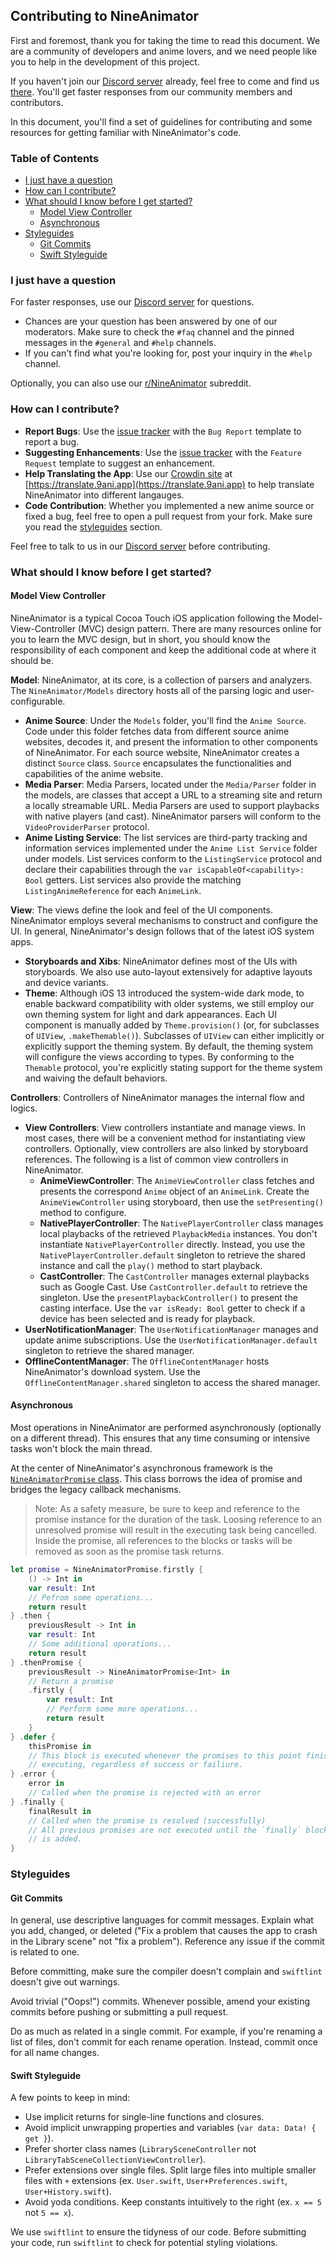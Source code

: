 ## Contributing to NineAnimator

First and foremost, thank you for taking the time to read this document. We are a community of developers and anime lovers, and we need people like you to help in the development of this project.

If you haven't join our [Discord server](https://discord.gg/dzTVzeW) already, feel free to come and find us [there](https://discord.gg/dzTVzeW). You'll get faster responses from our community members and contributors.

In this document, you'll find a set of guidelines for contributing and some resources for getting familiar with NineAnimator's code.

### Table of Contents

- [I just have a question](#i-just-have-a-question)
- [How can I contribute?](#how-can-i-contribute)
- [What should I know before I get started?](#what-should-i-know-before-i-get-started)
    - [Model View Controller](#model-view-controller)
    - [Asynchronous](#asynchronous)
- [Styleguides](#styleguides)
    - [Git Commits](#git-commits)
    - [Swift Styleguide](#swift-styleguide)

### I just have a question

For faster responses, use our [Discord server](https://discord.gg/dzTVzeW) for questions.
* Chances are your question has been answered by one of our moderators. Make sure to check the `#faq` channel and the pinned messages in the `#general` and `#help` channels.
* If you can't find what you're looking for, post your inquiry in the `#help` channel.

Optionally, you can also use our [r/NineAnimator](https://reddit.com/r/NineAnimator) subreddit.

### How can I contribute?

* **Report Bugs**: Use the [issue tracker](https://github.com/SuperMarcus/NineAnimator/issues/new/choose) with the `Bug Report` template to report a bug.
* **Suggesting Enhancements**: Use the [issue tracker](https://github.com/SuperMarcus/NineAnimator/issues/new/choose) with the `Feature Request` template to suggest an enhancement.
* **Help Translating the App**: Use our [Crowdin site](https://translate.9ani.app) at [https://translate.9ani.app](https://translate.9ani.app) to help translate NineAnimator into different langauges.
* **Code Contribution**: Whether you implemented a new anime source or fixed a bug, feel free to open a pull request from your fork. Make sure you read the [styleguides](#styleguides) section.

Feel free to talk to us in our [Discord server](https://discord.gg/dzTVzeW) before contributing.

### What should I know before I get started?

#### Model View Controller

NineAnimator is a typical Cocoa Touch iOS application following the Model-View-Controller (MVC) design pattern. There are many resources online for you to learn the MVC design, but in short, you should know the responsibility of each component and keep the additional code at where it should be.

**Model**: NineAnimator, at its core, is a collection of parsers and analyzers. The `NineAnimator/Models` directory hosts all of the parsing logic and user-configurable.
* **Anime Source**: Under the `Models` folder, you'll find the `Anime Source`. Code under this folder fetches data from different source anime websites, decodes it, and present the information to other components of NineAnimator. For each source website, NineAnimator creates a distinct `Source` class. `Source` encapsulates the functionalities and capabilities of the anime website.
* **Media Parser**: Media Parsers, located under the `Media/Parser` folder in the models, are classes that accept a URL to a streaming site and return a locally streamable URL. Media Parsers are used to support playbacks with native players (and cast). NineAnimator parsers will conform to the `VideoProviderParser` protocol.
* **Anime Listing Service**: The list services are third-party tracking and information services implemented under the `Anime List Service` folder under models. List services conform to the `ListingService` protocol and declare their capabilities through the `var isCapableOf<capability>: Bool` getters. List services also provide the matching `ListingAnimeReference` for each `AnimeLink`.

**View**: The views define the look and feel of the UI components. NineAnimator employs several mechanisms to construct and configure the UI. In general, NineAnimator's design follows that of the latest iOS system apps.
* **Storyboards and Xibs**: NineAnimator defines most of the UIs with storyboards. We also use auto-layout extensively for adaptive layouts and device variants.
* **Theme**: Although iOS 13 introduced the system-wide dark mode, to enable backward compatibility with older systems, we still employ our own theming system for light and dark appearances. Each UI component is manually added by `Theme.provision()` (or, for subclasses of `UIView`, `.makeThemable()`). Subclasses of `UIView` can either implicitly or explicitly support the theming system. By default, the theming system will configure the views according to types. By conforming to the `Themable` protocol, you're explicitly stating support for the theme system and waiving the default behaviors.

**Controllers**: Controllers of NineAnimator manages the internal flow and logics.
* **View Controllers**: View controllers instantiate and manage views. In most cases, there will be a convenient method for instantiating view controllers. Optionally, view controllers are also linked by storyboard references. The following is a list of common view controllers in NineAnimator.
    * **AnimeViewController**: The `AnimeViewController` class fetches and presents the correspond `Anime` object of an `AnimeLink`. Create the `AnimeViewController` using storyboard, then use the `setPresenting()` method to configure.
    * **NativePlayerController**: The `NativePlayerController` class manages local playbacks of the retrieved `PlaybackMedia` instances. You don't instantiate `NativePlayerController` directly. Instead, you use the `NativePlayerController.default` singleton to retrieve the shared instance and call the `play()` method to start playback.
    * **CastController**: The `CastController` manages external playbacks such as Google Cast. Use `CastController.default` to retrieve the singleton. Use the `presentPlaybackController()` to present the casting interface. Use the `var isReady: Bool` getter to check if a device has been selected and is ready for playback.
* **UserNotificationManager**: The `UserNotificationManager` manages and update anime subscriptions. Use the `UserNotificationManager.default` singleton to retrieve the shared manager.
* **OfflineContentManager**: The `OfflineContentManager` hosts NineAnimator's download system. Use the `OfflineContentManager.shared` singleton to access the shared manager.

#### Asynchronous

Most operations in NineAnimator are performed asynchronously (optionally on a different thread). This ensures that any time consuming or intensive tasks won't block the main thread.

At the center of NineAnimator's asynchronous framework is the [`NineAnimatorPromise` class](https://github.com/SuperMarcus/NineAnimator/blob/master/NineAnimator/Utilities/Asynchronous/Promise.swift). This class borrows the idea of promise and bridges the legacy callback mechanisms.

> Note: As a safety measure, be sure to keep and reference to the promise instance for the duration of the task. Loosing reference to an unresolved promise will result in the executing task being cancelled. Inside the promise, all references to the blocks or tasks will be removed as soon as the promise task returns.

```Swift
let promise = NineAnimatorPromise.firstly {
    () -> Int in
    var result: Int
    // Pefrom some operations...
    return result
} .then {
    previousResult -> Int in
    var result: Int
    // Some additional operations...
    return result
} .thenPromise {
    previousResult -> NineAnimatorPromise<Int> in
    // Return a promise
    .firstly {
        var result: Int
        // Perform some more operations...
        return result
    }
} .defer {
    thisPromise in
    // This block is executed whenever the promises to this point finish
    // executing, regardless of success or failiure.
} .error {
    error in
    // Called when the promise is rejected with an error
} .finally {
    finalResult in
    // Called when the promise is resolved (successfully)
    // All previous promises are not executed until the `finally` block
    // is added.
}
```

### Styleguides

#### Git Commits

In general, use descriptive languages for commit messages. Explain what you add, changed, or deleted ("Fix a problem that causes the app to crash in the Library scene" not "fix a problem"). Reference any issue if the commit is related to one.

Before committing, make sure the compiler doesn't complain and `swiftlint` doesn't give out warnings.

Avoid trivial ("Oops!") commits. Whenever possible, amend your existing commits before pushing or submitting a pull request.

Do as much as related in a single commit. For example, if you're renaming a list of files, don't commit for each rename operation. Instead, commit once for all name changes.

#### Swift Styleguide

A few points to keep in mind:

* Use implicit returns for single-line functions and closures.
* Avoid implicit unwrapping properties and variables (`var data: Data! { get }`).
* Prefer shorter class names (`LibrarySceneController` not `LibraryTabSceneCollectionViewController`).
* Prefer extensions over single files. Split large files into multiple smaller files with `+` extensions (ex. `User.swift`, `User+Preferences.swift`, `User+History.swift`).
* Avoid yoda conditions. Keep constants intuitively to the right (ex. `x == 5` not `5 == x`).

We use `swiftlint` to ensure the tidyness of our code. Before submitting your code, run `swiftlint` to check for potential styling violations.
